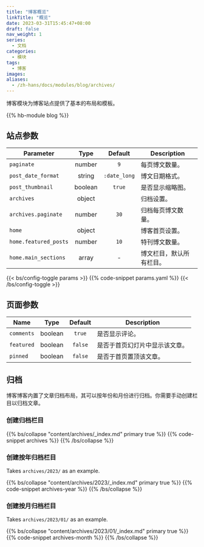 ```yaml
---
title: "博客概览"
linkTitle: "概览"
date: 2023-03-31T15:45:47+08:00
draft: false
nav_weight: 1
series:
  - 文档
categories:
  - 模块
tags:
  - 博客
images:
aliases:
  - /zh-hans/docs/modules/blog/archives/
---
```


博客模块为博客站点提供了基本的布局和模板。

<!--more-->

{{% hb-module blog %}}

## 站点参数

| Parameter             |  Type   |   Default    | Description              |
| --------------------- | :-----: | :----------: | ------------------------ |
| `paginate`            | number  |     `9`      | 每页博文数量。           |
| `post_date_format`    | string  | `:date_long` | 博文日期格式。           |
| `post_thumbnail`      | boolean |    `true`    | 是否显示缩略图。         |
| `archives`            | object  |              | 归档设置。               |
| `archives.paginate`   | number  |     `30`     | 归档每页博文数量。       |
| `home`                | object  |              | 博客首页设置。           |
| `home.featured_posts` | number  |     `10`     | 特刊博文数量。           |
| `home.main_sections`  |  array  |      -       | 博文栏目，默认所有栏目。 |

{{< bs/config-toggle params >}}
{{% code-snippet params.yaml %}}
{{< /bs/config-toggle >}}

## 页面参数

| Name       |  Type   | Default | Description                    |
| ---------- | :-----: | :-----: | ------------------------------ |
| `comments` | boolean | `true`  | 是否显示评论。                 |
| `featured` | boolean | `false` | 是否于首页幻灯片中显示该文章。 |
| `pinned`   | boolean | `false` | 是否于首页置顶该文章。         |

## 归档

博客博客内置了文章归档布局，其可以按年份和月份进行归档。你需要手动创建栏目以归档文章。

### 创建归档栏目

{{% bs/collapse "content/archives/_index.md" primary true %}}
{{% code-snippet archives %}}
{{% /bs/collapse %}}

### 创建按年归档栏目

Takes `archives/2023/` as an example.

{{% bs/collapse "content/archives/2023/_index.md" primary true %}}
{{% code-snippet archives-year %}}
{{% /bs/collapse %}}

### 创建按月归档栏目

Takes `archives/2023/01/` as an example.

{{% bs/collapse "content/archives/2023/01/_index.md" primary true %}}
{{% code-snippet archives-month %}}
{{% /bs/collapse %}}
